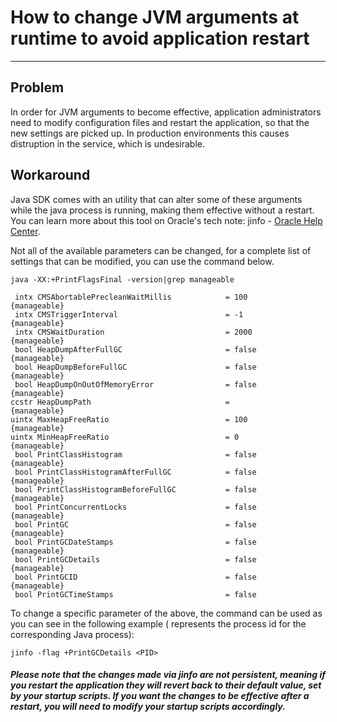 # How to change JVM arguments at runtime to avoid application restart

---
## Problem

In order for JVM arguments to become effective, application administrators need to modify configuration files and restart the application, so that the new settings are picked up. In production environments this causes distruption in the service, which is undesirable.


## Workaround

Java SDK comes with an utility that can alter some of these arguments while the java process is running, making them effective without a restart. You can learn more about this tool on Oracle's tech note: jinfo - [Oracle Help Center](https://docs.oracle.com/javase/8/docs/technotes/tools/unix/jinfo.html).

Not all of the available parameters can be changed, for a complete list of settings that can be modified, you can use the command below.

	java -XX:+PrintFlagsFinal -version|grep manageable
 
     intx CMSAbortablePrecleanWaitMillis            = 100                                 {manageable}
     intx CMSTriggerInterval                        = -1                                  {manageable}
     intx CMSWaitDuration                           = 2000                                {manageable}
     bool HeapDumpAfterFullGC                       = false                               {manageable}
     bool HeapDumpBeforeFullGC                      = false                               {manageable}
     bool HeapDumpOnOutOfMemoryError                = false                               {manageable}
    ccstr HeapDumpPath                              =                                     {manageable}
    uintx MaxHeapFreeRatio                          = 100                                 {manageable}
    uintx MinHeapFreeRatio                          = 0                                   {manageable}
     bool PrintClassHistogram                       = false                               {manageable}
     bool PrintClassHistogramAfterFullGC            = false                               {manageable}
     bool PrintClassHistogramBeforeFullGC           = false                               {manageable}
     bool PrintConcurrentLocks                      = false                               {manageable}
     bool PrintGC                                   = false                               {manageable}
     bool PrintGCDateStamps                         = false                               {manageable}
     bool PrintGCDetails                            = false                               {manageable}
     bool PrintGCID                                 = false                               {manageable}
     bool PrintGCTimeStamps                         = false     

To change a specific parameter of the above, the command can be used as you can see in the following example (<PID> represents the process id for the corresponding Java process):

	jinfo -flag +PrintGCDetails <PID>


##### Please note that the changes made via jinfo are not persistent, meaning if you restart the application they will revert back to their default value, set by your startup scripts. If you want the changes to be effective after a restart, you will need to modify your startup scripts accordingly.